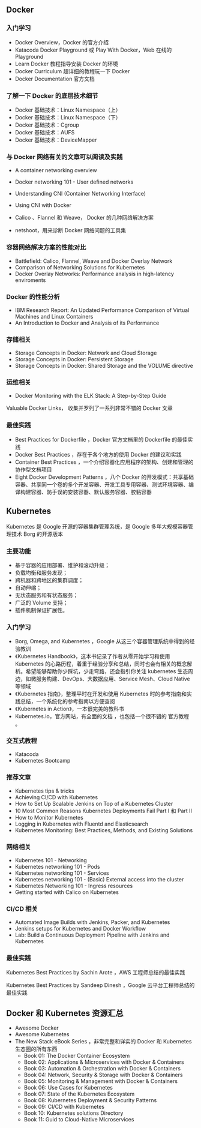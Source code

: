 ## Docker
### 入门学习
+ Docker Overview，Docker 的官方介绍
+ Katacoda Docker Playground 或 Play With Docker，Web 在线的 Playground
+ Learn Docker 教程指导安装 Docker 的环境
+ Docker Curriculum 超详细的教程玩一下 Docker
+ Docker Documentation 官方文档

### 了解一下 Docker 的底层技术细节
+ Docker 基础技术：Linux Namespace（上）
+ Docker 基础技术：Linux Namespace（下）
+ Docker 基础技术：Cgroup
+ Docker 基础技术：AUFS
+ Docker 基础技术：DeviceMapper

### 与 Docker 网络有关的文章可以阅读及实践
+ A container networking overview
+ Docker networking 101 - User defined networks
+ Understanding CNI (Container Networking Interface)
+ Using CNI with Docker



+ Calico 、Flannel 和 Weave， Docker 的几种网络解决方案
+ netshoot，用来诊断 Docker 网络问题的工具集

### 容器网络解决方案的性能对比
+ Battlefield: Calico, Flannel, Weave and Docker Overlay Network
+ Comparison of Networking Solutions for Kubernetes
+ Docker Overlay Networks: Performance analysis in high-latency enviroments

### Docker 的性能分析
+ IBM Research Report: An Updated Performance Comparison of Virtual Machines and Linux Containers
+ An Introduction to Docker and Analysis of its Performance

### 存储相关
+ Storage Concepts in Docker: Network and Cloud Storage
+ Storage Concepts in Docker: Persistent Storage
+ Storage Concepts in Docker: Shared Storage and the VOLUME directive

### 运维相关
+ Docker Monitoring with the ELK Stack: A Step-by-Step Guide



Valuable Docker Links， 收集并罗列了一系列非常不错的 Docker 文章

### 最佳实践
+ Best Practices for Dockerfile ，Docker 官方文档里的 Dockerfile 的最佳实践
+ Docker Best Practices ，存在于各个地方的使用 Docker 的建议和实践
+ Container Best Practices ，一个介绍容器化应用程序的架构、创建和管理的协作型文档项目
+ Eight Docker Development Patterns ，八个 Docker 的开发模式：共享基础容器、共享同一个卷的多个开发容器、开发工具专用容器、测试环境容器、编译构建容器、防手误的安装容器、默认服务容器、胶黏容器

## Kubernetes
Kubernetes 是 Google 开源的容器集群管理系统，是 Google 多年大规模容器管理技术 Borg 的开源版本

### 主要功能
+ 基于容器的应用部署、维护和滚动升级；
+ 负载均衡和服务发现；
+ 跨机器和跨地区的集群调度；
+ 自动伸缩；
+ 无状态服务和有状态服务；
+ 广泛的 Volume 支持；
+ 插件机制保证扩展性。

### 入门学习
+ Borg, Omega, and Kubernetes ，Google 从这三个容器管理系统中得到的经验教训
+ 《Kubernetes Handbook》，这本书记录了作者从零开始学习和使用 Kubernetes 的心路历程，着重于经验分享和总结，同时也会有相关的概念解析。希望能够帮助你少踩坑，少走弯路，还会指引你关注 kubernetes 生态周边，如微服务构建、DevOps、大数据应用、Service Mesh、Cloud Native 等领域
+ 《Kubernetes 指南》，整理平时在开发和使用 Kubernetes 时的参考指南和实践总结，一个系统化的参考指南以方便查阅
+ 《Kubernetes in Action》，一本很完美的教科书
+ Kubernetes.io，官方网站，有全面的文档 ，也包括一个很不错的 官方教程 。

### 交互式教程
+ Katacoda
+ Kubernetes Bootcamp

### 推荐文章
+ Kubernetes tips & tricks
+ Achieving CI/CD with Kubernetes
+ How to Set Up Scalable Jenkins on Top of a Kubernetes Cluster
+ 10 Most Common Reasons Kubernetes Deployments Fail Part I 和 Part II
+ How to Monitor Kubernetes 
+ Logging in Kubernetes with Fluentd and Elasticsearch
+ Kubernetes Monitoring: Best Practices, Methods, and Existing Solutions

### 网络相关
+ Kubernetes 101 - Networking
+ Kubernetes networking 101 - Pods
+ Kubernetes networking 101 - Services
+ Kubernetes networking 101 - (Basic) External access into the cluster
+ Kubernetes Networking 101 - Ingress resources
+ Getting started with Calico on Kubernetes

### CI/CD 相关
+ Automated Image Builds with Jenkins, Packer, and Kubernetes
+ Jenkins setups for Kubernetes and Docker Workflow
+ Lab: Build a Continuous Deployment Pipeline with Jenkins and Kubernetes

### 最佳实践
Kubernetes Best Practices by Sachin Arote ，AWS 工程师总结的最佳实践

Kubernetes Best Practices by Sandeep Dinesh ，Google 云平台工程师总结的最佳实践

## Docker 和 Kubernetes 资源汇总
+ Awesome Docker
+ Awesome Kubernetes
+ The New Stack eBook Series ，非常完整和详实的 Docker 和 Kubernetes 生态圈的所有东西
    - Book 01: The Docker Container Ecosystem
    - Book 02: Applications & Microservices with Docker & Containers
    - Book 03: Automation & Orchestration with Docker & Containers
    - Book 04: Network, Security & Storage with Docker & Containers
    - Book 05: Monitoring & Management with Docker & Containers
    - Book 06: Use Cases for Kubernetes
    - Book 07: State of the Kubernetes Ecosystem
    - Book 08: Kubernetes Deployment & Security Patterns
    - Book 09: CI/CD with Kubernetes
    - Book 10: Kubernetes solutions Directory
    - Book 11: Guid to Cloud-Native Microservices

